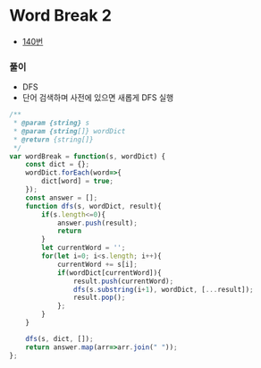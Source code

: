 # Word Break 2
 - [140번](https://leetcode.com/problems/word-break-ii/)


### 풀이
  - DFS
  - 단어 검색하며 사전에 있으면 새롭게 DFS 실행

  ```javascript
  /**
   * @param {string} s
   * @param {string[]} wordDict
   * @return {string[]}
   */
  var wordBreak = function(s, wordDict) {
      const dict = {};
      wordDict.forEach(word=>{
          dict[word] = true;
      });
      const answer = [];
      function dfs(s, wordDict, result){
          if(s.length<=0){
              answer.push(result);
              return
          }
          let currentWord = '';
          for(let i=0; i<s.length; i++){
              currentWord += s[i];
              if(wordDict[currentWord]){
                  result.push(currentWord);
                  dfs(s.substring(i+1), wordDict, [...result]);
                  result.pop();
              };
          }
      }

      dfs(s, dict, []);
      return answer.map(arr=>arr.join(" "));
  };
  ```